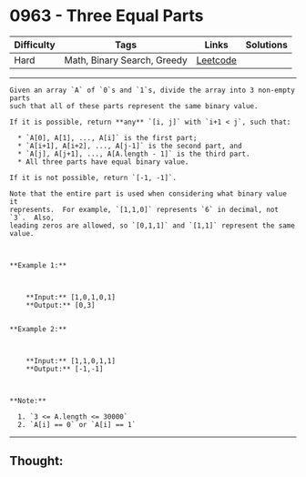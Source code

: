 # 0963 - Three Equal Parts

Difficulty  | Tags | Links | Solutions
----------- | ---- | ----- | -----
Hard | Math, Binary Search, Greedy | [Leetcode](https://leetcode.com/problems/three-equal-parts/description/) |


-----------

```
Given an array `A` of `0`s and `1`s, divide the array into 3 non-empty parts
such that all of these parts represent the same binary value.

If it is possible, return **any** `[i, j]` with `i+1 < j`, such that:

  * `A[0], A[1], ..., A[i]` is the first part;
  * `A[i+1], A[i+2], ..., A[j-1]` is the second part, and
  * `A[j], A[j+1], ..., A[A.length - 1]` is the third part.
  * All three parts have equal binary value.

If it is not possible, return `[-1, -1]`.

Note that the entire part is used when considering what binary value it
represents.  For example, `[1,1,0]` represents `6` in decimal, not `3`.  Also,
leading zeros are allowed, so `[0,1,1]` and `[1,1]` represent the same value.



**Example 1:**

    
    
    **Input:** [1,0,1,0,1]
    **Output:** [0,3]
    

**Example 2:**

    
    
    **Input:** [1,1,0,1,1]
    **Output:** [-1,-1]



**Note:**

  1. `3 <= A.length <= 30000`
  2. `A[i] == 0` or `A[i] == 1`
```

-----------

## Thought:
